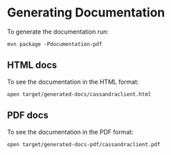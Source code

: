 # Generating Documentation

To generate the documentation run:

    mvn package -Pdocumentation-pdf

## HTML docs
To see the documentation in the HTML format:

    open target/generated-docs/cassandraclient.html

## PDF docs
To see the documentation in the PDF format:

    open target/generated-docs-pdf/cassandraclient.pdf
 

